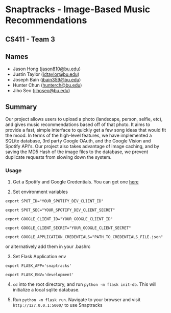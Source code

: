 # Snaptracks - Image-Based Music Recommendations

## CS411 - Team 3

## Names
- Jason Hong (jason810@bu.edu)
- Justin Taylor (jdtaylor@bu.edu)
- Joseph Bain (jbain359@bu.edu)
- Hunter Chun (hunterch@bu.edu)
- Jiho Seo (jihoseo@bu.edu)

## Summary
Our project allows users to upload a photo (landscape, person, selfie, etc), and gives music recommendations based off of that photo. It aims to provide a fast, simple interface to quickly get a few song ideas that would fit the mood. In terms of the high-level features, we have implemented a SQLite database, 3rd party Google OAuth, and the Google Vision and Spotify API's. Our project also takes advantage of image caching, and by saving the MD5 Hash of the image files to the database, we prevent duplicate requests from slowing down the system.

### Usage

1. Get a Spotify and Google Credentials. You can get one [here](https://developer.spotify.com/dashboard/)

2. Set environment variables 

`export SPOT_ID="YOUR_SPOTIFY_DEV_CLIENT_ID"`

`export SPOT_SEC="YOUR_SPOTIFY_DEV_CLIENT_SECRET"`

`export GOOGLE_CLIENT_ID="YOUR_GOOGLE_CLIENT_ID"`

`export GOOGLE_CLIENT_SECRET="YOUR_GOOGLE_CLIENT_SECRET"`

`export GOOGLE_APPLICATION_CREDENTIALS="PATH_TO_CREDENTIALS_FILE.json"`

or alternatively add them in your .bashrc

3. Set Flask Application env

`export FLASK_APP='snaptracks'`

`export FLASK_ENV='development'`

4. `cd` into the root directory, and run `python -m flask init-db`. This will initialize a local sqlite database.

5. Run `python -m flask run`. Navigate to your browser and visit `http://127.0.0.1:5000/` to use Snaptracks

